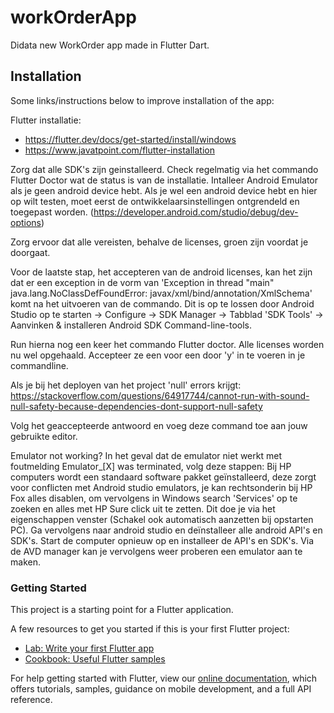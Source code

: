 # workOrderApp

Didata new WorkOrder app made in Flutter Dart.

## Installation

Some links/instructions below to improve installation of the app:

Flutter installatie: 

- https://flutter.dev/docs/get-started/install/windows 
- https://www.javatpoint.com/flutter-installation

 
Zorg dat alle SDK's zijn geinstalleerd. Check regelmatig via het commando Flutter Doctor wat de status is van de installatie.
Intalleer Android Emulator als je geen android device hebt.
Als je wel een android device hebt en hier op wilt testen, moet eerst de ontwikkelaarsinstellingen ontgrendeld en toegepast worden.
(https://developer.android.com/studio/debug/dev-options)

Zorg ervoor dat alle vereisten, behalve de licenses, groen zijn voordat je doorgaat.

Voor de laatste stap, het accepteren van de android licenses, kan het zijn dat er een exception in de vorm van 
'Exception in thread "main" java.lang.NoClassDefFoundError: javax/xml/bind/annotation/XmlSchema' komt na het uitvoeren van de commando. 
Dit is op te lossen door Android Studio op te starten -> Configure -> SDK Manager -> Tabblad 'SDK Tools' 
   						      -> Aanvinken & installeren Android SDK Command-line-tools.

Run hierna nog een keer het commando Flutter doctor. Alle licenses worden nu wel opgehaald. Accepteer ze een voor een door 'y' in te voeren
in je commandline.


Als je bij het deployen van het project 'null' errors krijgt: 
https://stackoverflow.com/questions/64917744/cannot-run-with-sound-null-safety-because-dependencies-dont-support-null-safety

Volg het geaccepteerde antwoord en voeg deze command toe aan jouw gebruikte editor.

Emulator not working?
In het geval dat de emulator niet werkt met foutmelding Emulator_[X] was terminated, volg deze stappen:
Bij HP computers wordt een standaard software pakket geïnstalleerd, deze zorgt voor conflicten met Android studio emulators, je kan rechtsonderin bij HP Fox alles disablen, om vervolgens in Windows search 'Services' op te zoeken en alles met HP Sure click uit te zetten. Dit doe je via het eigenschappen venster (Schakel ook automatisch aanzetten bij opstarten PC).
Ga vervolgens naar android studio en deïnstalleer alle android API's en SDK's. Start de computer opnieuw op en installeer de API's en SDK's.
Via de AVD manager kan je vervolgens weer proberen een emulator aan te maken.

### Getting Started

This project is a starting point for a Flutter application.

A few resources to get you started if this is your first Flutter project:

- [Lab: Write your first Flutter app](https://flutter.dev/docs/get-started/codelab)
- [Cookbook: Useful Flutter samples](https://flutter.dev/docs/cookbook)

For help getting started with Flutter, view our
[online documentation](https://flutter.dev/docs), which offers tutorials,
samples, guidance on mobile development, and a full API reference.
